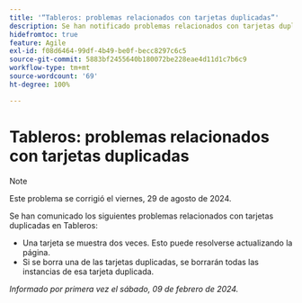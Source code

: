 ```yaml
---
title: '“Tableros: problemas relacionados con tarjetas duplicadas”'
description: Se han notificado problemas relacionados con tarjetas duplicadas en Tableros.
hidefromtoc: true
feature: Agile
exl-id: f08d6464-99df-4b49-be0f-becc8297c6c5
source-git-commit: 5883bf2455640b180072be228eae4d11d1c7b6c9
workflow-type: tm+mt
source-wordcount: '69'
ht-degree: 100%

---
```


# Tableros: problemas relacionados con tarjetas duplicadas

>[!NOTE]
>
>Este problema se corrigió el viernes, 29 de agosto de 2024.


Se han comunicado los siguientes problemas relacionados con tarjetas duplicadas en Tableros:

* Una tarjeta se muestra dos veces. Esto puede resolverse actualizando la página.
* Si se borra una de las tarjetas duplicadas, se borrarán todas las instancias de esa tarjeta duplicada.

_Informado por primera vez el sábado, 09 de febrero de 2024._
